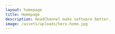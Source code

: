 ```yaml
---
layout: homepage
title: Homepage
description: HeadChannel make software better. 
image: /assets/uploads/hero-home.jpg
---
```



